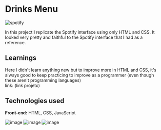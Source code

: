 # Drinks Menu
![spotify](https://github.com/user-attachments/assets/b4ddaff7-b02f-4393-91c1-218c750fee69)

In this project I replicate the Spotify interface using only HTML and CSS. It looked very pretty and faithful to the Spotify interface that I had as a reference.

## Learnings

Here I didn't learn anything new but to improve more in HTML and CSS, it's always good to keep practicing to improve as a programmer (even though these aren't programming languages)
</br>
link: (link projeto)


## Technologies used

**Front-end:** HTML, CSS, JavaScript


![image](https://github.com/user-attachments/assets/3ff9cab9-ceed-4102-b805-3928e56822c3) ![image](https://github.com/user-attachments/assets/b68387fd-bd9f-4197-82da-118cf161f74d) ![image](https://github.com/user-attachments/assets/be60b360-351b-47d4-b08b-edb7b25019b7)
